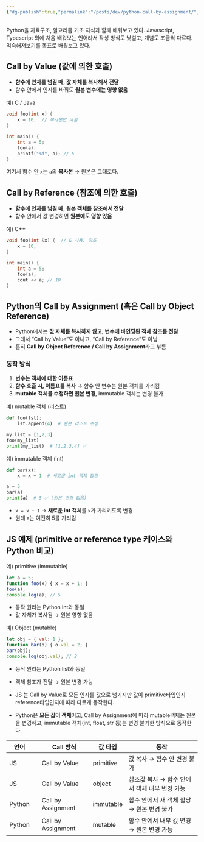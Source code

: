 ```yaml
---
{"dg-publish":true,"permalink":"/posts/dev/python-call-by-assignment/","tags":["Python"],"created":"2025-08-17","updated":"2025-08-17T17:00:00"}
---
```


Python을 자료구조, 알고리즘 기초 지식과 함께 배워보고 있다. Javascript, Typescript 외에 처음 배워보는 언어라서 작성 방식도 낯설고, 개념도 조금씩 다르다. 익숙해져보기를 목표로 배워보고 있다.

## Call by Value (값에 의한 호출)

- **함수에 인자를 넘길 때, 값 자체를 복사해서 전달**
- 함수 안에서 인자를 바꿔도 **원본 변수에는 영향 없음**

예) C / Java

```c
void foo(int x) {
    x = 10;  // 복사본만 바뀜
}

int main() {
    int a = 5;
    foo(a);
    printf("%d", a); // 5
}
```
여기서 함수 안 `x`는 `a`의 **복사본** → 원본은 그대로다.

## Call by Reference (참조에 의한 호출)

- **함수에 인자를 넘길 때, 원본 객체를 참조해서 전달**
- 함수 안에서 값 변경하면 **원본에도 영향 있음**

예) C++

```c++
void foo(int &x) {  // & 사용: 참조
    x = 10;
}

int main() {
    int a = 5;
    foo(a);
    cout << a; // 10
}

```

## Python의 Call by Assignment (혹은 Call by Object Reference)

- Python에서는 **값 자체를 복사하지 않고, 변수에 바인딩된 객체 참조를 전달**
- 그래서 “Call by Value”도 아니고, “Call by Reference”도 아님
- 흔히 **Call by Object Reference / Call by Assignment**라고 부름
### 동작 방식
1. **변수는 객체에 대한 이름표**
2. **함수 호출 시, 이름표를 복사** → 함수 안 변수는 원본 객체를 가리킴
3. **mutable 객체를 수정하면 원본 변경**, immutable 객체는 변경 불가

예) mutable 객체 (리스트)
```python
def foo(lst):
    lst.append(4)  # 원본 리스트 수정

my_list = [1,2,3]
foo(my_list)
print(my_list)  # [1,2,3,4] ✅
```

예) immutable 객체 (int)
```python
def bar(x):
    x = x + 1  # 새로운 int 객체 할당

a = 5
bar(a)
print(a)  # 5 ✅ (원본 변경 없음)
```
- `x = x + 1` → **새로운 int 객체**를 `x`가 가리키도록 변경
- 원래 `a`는 여전히 5를 가리킴

## JS 예제 (primitive or reference type 케이스와 Python 비교)

예) primitive (immutable)
```js
let a = 5;
function foo(x) { x = x + 1; }
foo(a);
console.log(a); // 5
```
- 동작 원리는 Python int와 동일
- 값 자체가 복사됨 → 원본 영향 없음

예) Object (mutable)
```js
let obj = { val: 1 };
function bar(o) { o.val = 2; }
bar(obj);
console.log(obj.val); // 2
```
- 동작 원리는 Python list와 동일
- 객체 참조가 전달 → 원본 변경 가능

- JS 는 Call by Value로 모든 인자를 값으로 넘기지만 값이 primitive타입인지 reference타입인지에 따라 다르게 동작한다.
- Python은 **모든 값이 객체**이고, Call by Assignment에 따라 mutable객체는 원본을 변경하고, immutable 객체(int, float, str 등)는 변경 불가한 방식으로 동작한다.


| 언어     |     | Call 방식            | 값 타입      | 동작                          |
| ------ | --- | ------------------ | --------- | --------------------------- |
| JS     |     | Call by Value      | primitive | 값 복사 → 함수 안 변경 불가           |
| JS     |     | Call by Value      | object    | 참조값 복사 → 함수 안에서 객체 내부 변경 가능 |
| Python |     | Call by Assignment | immutable | 함수 안에서 새 객체 할당 → 원본 변경 불가   |
| Python |     | Call by Assignment | mutable   | 함수 안에서 내부 값 변경 → 원본 변경 가능   |
